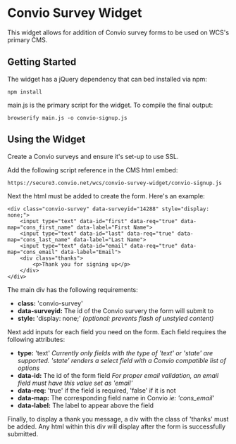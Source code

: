 # Convio Survey Widget
This widget allows for addition of Convio survey forms to be used on WCS's primary CMS.

## Getting Started
The widget has a jQuery dependency that can bed installed via npm:
```
npm install
```

main.js is the primary script for the widget. To compile the final output:
```
browserify main.js -o convio-signup.js
```

## Using the Widget
Create a Convio surveys and ensure it's set-up to use SSL.

Add the following script reference in the CMS html embed:

```
https://secure3.convio.net/wcs/convio-survey-widget/convio-signup.js
```

Next the html must be added to create the form. Here's an example:
```
<div class="convio-survey" data-surveyid="14288" style="display: none;">
	<input type="text" data-id="first" data-req="true" data-map="cons_first_name" data-label="First Name">
	<input type="text" data-id="last" data-req="true" data-map="cons_last_name" data-label="Last Name">
	<input type="text" data-id="email" data-req="true" data-map="cons_email" data-label="Email">
	<div class="thanks">
		<p>Thank you for signing up</p>
	</div>
</div>
```

The main div has the following requirements:
- **class:** 'convio-survey'
- **data-surveyid:** The id of the Convio survery the form will submit to
- **style:** 'display: none;' *(optional: prevents flash of unstyled content)*

Next add inputs for each field you need on the form. Each field requires the following attributes:
- **type:** 'text' *Currently only fields with the type of 'text' or 'state' are supported. 'state' renders a select field with a Convio compatible list of options*
- **data-id:** The id of the form field *For proper email validation, an email field must have this value set as 'email'*
- **data-req:** 'true' if the field is required, 'false' if it is not
- **data-map:** The corresponding field name in Convio *ie: 'cons_email'*
- **data-label:** The label to appear above the field

Finally, to display a thank you message, a div with the class of 'thanks' must be added. Any html within this div will display after the form is successfully submitted.